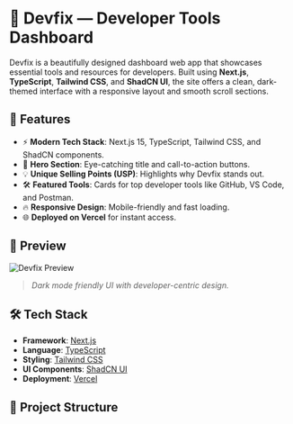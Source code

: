 # 🧰 Devfix — Developer Tools Dashboard

Devfix is a beautifully designed dashboard web app that showcases essential tools and resources for developers. Built using **Next.js**, **TypeScript**, **Tailwind CSS**, and **ShadCN UI**, the site offers a clean, dark-themed interface with a responsive layout and smooth scroll sections.

## 🚀 Features

- ⚡ **Modern Tech Stack**: Next.js 15, TypeScript, Tailwind CSS, and ShadCN components.
- 🎯 **Hero Section**: Eye-catching title and call-to-action buttons.
- 💡 **Unique Selling Points (USP)**: Highlights why Devfix stands out.
- 🛠️ **Featured Tools**: Cards for top developer tools like GitHub, VS Code, and Postman.
- 🔥 **Responsive Design**: Mobile-friendly and fast loading.
- 🌐 **Deployed on Vercel** for instant access.

## 📸 Preview

![Devfix Preview](./public/preview.png)  
> _Dark mode friendly UI with developer-centric design._

## 🛠️ Tech Stack

- **Framework**: [Next.js](https://nextjs.org/)
- **Language**: [TypeScript](https://www.typescriptlang.org/)
- **Styling**: [Tailwind CSS](https://tailwindcss.com/)
- **UI Components**: [ShadCN UI](https://ui.shadcn.dev/)
- **Deployment**: [Vercel](https://vercel.com)

## 📁 Project Structure

